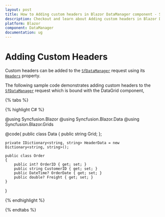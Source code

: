 ```yaml
---
layout: post
title: How to Adding custom headers in Blazor DataManager component - Syncfusion
description: Checkout and learn about Adding custom headers in Blazor DataManager component of Syncfusion, and more details
platform: Blazor
component: DataManager
documentation: ug
---
```


<!-- markdownlint-disable MD024 -->

# Adding Custom Headers

Custom headers can be added to the [`SfDataManager`](https://help.syncfusion.com/cr/aspnetcore-blazor/Syncfusion.Blazor.Data.SfDataManager.html) request using its [`Headers`](https://help.syncfusion.com/cr/blazor/Syncfusion.Blazor.DataManager.html#Syncfusion_Blazor_DataManager_Headers) property.

The following sample code demonstrates adding custom headers to the [`SfDataManager`](https://help.syncfusion.com/cr/aspnetcore-blazor/Syncfusion.Blazor.Data.SfDataManager.html) request which is bound with the DataGrid component,

{% tabs %}

{% highlight C# %}

@using Syncfusion.Blazor
@using Syncfusion.Blazor.Data
@using Syncfusion.Blazor.Grids

<SfGrid TValue="Order" AllowPaging="true">
    <GridPageSettings PageSize="10"></GridPageSettings>
    <SfDataManager Headers=@HeaderData Url="https://ej2services.syncfusion.com/production/web-services/api/Orders" Adaptor="Adaptors.WebApiAdaptor"></SfDataManager>
    <GridColumns>
        <GridColumn Field=@nameof(Order.OrderID) HeaderText="Order ID" IsPrimaryKey="true" TextAlign="TextAlign.Right" Width="120"></GridColumn>
        <GridColumn Field=@nameof(Order.CustomerID) HeaderText="Customer Name" Width="150"></GridColumn>
        <GridColumn Field=@nameof(Order.OrderDate) HeaderText=" Order Date" Format="d" Type="ColumnType.Date" TextAlign="TextAlign.Right" Width="130"></GridColumn>
        <GridColumn Field=@nameof(Order.Freight) HeaderText="Freight" Format="C2" TextAlign="TextAlign.Right" Width="120"></GridColumn>
    </GridColumns>
</SfGrid>

@code{
    public class Data
    {
        public string Grid;
    };

    private IDictionary<string, string> HeaderData = new Dictionary<string, string>();

    public class Order
    {
        public int? OrderID { get; set; }
        public string CustomerID { get; set; }
        public DateTime? OrderDate { get; set; }
        public double? Freight { get; set; }
    }
}

{% endhighlight %}

{% endtabs %}
